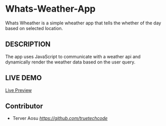 # Whats-Weather-App
Whats Wheather is a simple wheather app that tells the whether of the day based on selected location.

## DESCRIPTION

The app uses JavaScript to communicate with a weather api and dynamically render the weather data based on the user query.

## LIVE DEMO

[Live Preview](https://truetechcode.github.io/Restaurant-Page/)

## Contributor

- Terver Aosu _<https://github.com/truetechcode>_

